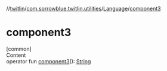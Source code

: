 //[twitlin](../../index.md)/[com.sorrowblue.twitlin.utilities](../index.md)/[Language](index.md)/[component3](component3.md)



# component3  
[common]  
Content  
operator fun [component3](component3.md)(): [String](https://kotlinlang.org/api/latest/jvm/stdlib/kotlin/-string/index.html)  



